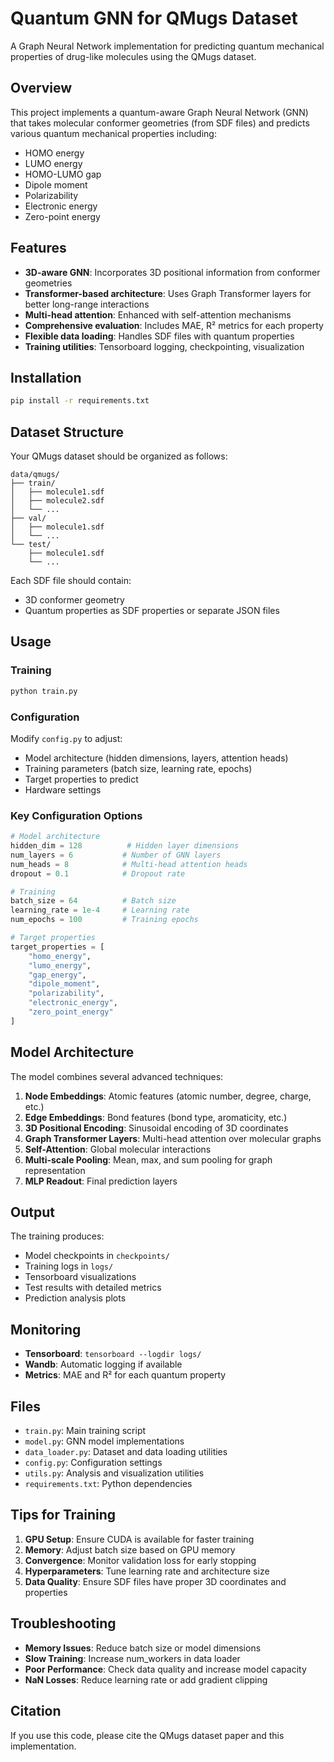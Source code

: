 # Quantum GNN for QMugs Dataset

A Graph Neural Network implementation for predicting quantum mechanical properties of drug-like molecules using the QMugs dataset.

## Overview

This project implements a quantum-aware Graph Neural Network (GNN) that takes molecular conformer geometries (from SDF files) and predicts various quantum mechanical properties including:

- HOMO energy
- LUMO energy  
- HOMO-LUMO gap
- Dipole moment
- Polarizability
- Electronic energy
- Zero-point energy

## Features

- **3D-aware GNN**: Incorporates 3D positional information from conformer geometries
- **Transformer-based architecture**: Uses Graph Transformer layers for better long-range interactions
- **Multi-head attention**: Enhanced with self-attention mechanisms
- **Comprehensive evaluation**: Includes MAE, R² metrics for each property
- **Flexible data loading**: Handles SDF files with quantum properties
- **Training utilities**: Tensorboard logging, checkpointing, visualization

## Installation

```bash
pip install -r requirements.txt
```

## Dataset Structure

Your QMugs dataset should be organized as follows:

```
data/qmugs/
├── train/
│   ├── molecule1.sdf
│   ├── molecule2.sdf
│   └── ...
├── val/
│   ├── molecule1.sdf
│   └── ...
└── test/
    ├── molecule1.sdf
    └── ...
```

Each SDF file should contain:
- 3D conformer geometry
- Quantum properties as SDF properties or separate JSON files

## Usage

### Training

```bash
python train.py
```

### Configuration

Modify `config.py` to adjust:
- Model architecture (hidden dimensions, layers, attention heads)
- Training parameters (batch size, learning rate, epochs)
- Target properties to predict
- Hardware settings

### Key Configuration Options

```python
# Model architecture
hidden_dim = 128          # Hidden layer dimensions
num_layers = 6           # Number of GNN layers
num_heads = 8            # Multi-head attention heads
dropout = 0.1            # Dropout rate

# Training
batch_size = 64          # Batch size
learning_rate = 1e-4     # Learning rate
num_epochs = 100         # Training epochs

# Target properties
target_properties = [
    "homo_energy",
    "lumo_energy", 
    "gap_energy",
    "dipole_moment",
    "polarizability",
    "electronic_energy",
    "zero_point_energy"
]
```

## Model Architecture

The model combines several advanced techniques:

1. **Node Embeddings**: Atomic features (atomic number, degree, charge, etc.)
2. **Edge Embeddings**: Bond features (bond type, aromaticity, etc.)  
3. **3D Positional Encoding**: Sinusoidal encoding of 3D coordinates
4. **Graph Transformer Layers**: Multi-head attention over molecular graphs
5. **Self-Attention**: Global molecular interactions
6. **Multi-scale Pooling**: Mean, max, and sum pooling for graph representation
7. **MLP Readout**: Final prediction layers

## Output

The training produces:
- Model checkpoints in `checkpoints/`
- Training logs in `logs/`
- Tensorboard visualizations
- Test results with detailed metrics
- Prediction analysis plots

## Monitoring

- **Tensorboard**: `tensorboard --logdir logs/`
- **Wandb**: Automatic logging if available
- **Metrics**: MAE and R² for each quantum property

## Files

- `train.py`: Main training script
- `model.py`: GNN model implementations
- `data_loader.py`: Dataset and data loading utilities
- `config.py`: Configuration settings
- `utils.py`: Analysis and visualization utilities
- `requirements.txt`: Python dependencies

## Tips for Training

1. **GPU Setup**: Ensure CUDA is available for faster training
2. **Memory**: Adjust batch size based on GPU memory
3. **Convergence**: Monitor validation loss for early stopping
4. **Hyperparameters**: Tune learning rate and architecture size
5. **Data Quality**: Ensure SDF files have proper 3D coordinates and properties

## Troubleshooting

- **Memory Issues**: Reduce batch size or model dimensions
- **Slow Training**: Increase num_workers in data loader
- **Poor Performance**: Check data quality and increase model capacity
- **NaN Losses**: Reduce learning rate or add gradient clipping

## Citation

If you use this code, please cite the QMugs dataset paper and this implementation.